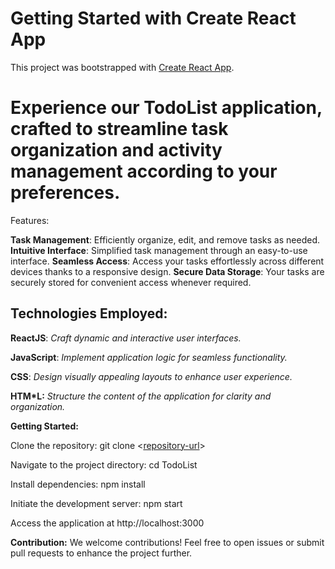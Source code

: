 # Getting Started with Create React App

This project was bootstrapped with [Create React App](https://github.com/facebook/create-react-app).

<h1>Experience our TodoList application, crafted to streamline task organization and activity management according to your preferences.
</h1> 
Features:

**Task Management**: Efficiently organize, edit, and remove tasks as needed.
**Intuitive Interface**: Simplified task management through an easy-to-use interface.
**Seamless Access**: Access your tasks effortlessly across different devices thanks to a responsive design.
**Secure Data Storage**: Your tasks are securely stored for convenient access whenever required.
<h2>Technologies Employed:</h2> 

**ReactJS**: *Craft dynamic and interactive user interfaces.*

**JavaScript**: *Implement application logic for seamless functionality.*

**CSS**: *Design visually appealing layouts to enhance user experience.*

**HTM*L:** *Structure the content of the application for clarity and organization.*


**Getting Started:**

Clone the repository: git clone <[repository-url](https://github.com/Haythem-13/weather-app)>

Navigate to the project directory: cd TodoList

Install dependencies: npm install

Initiate the development server: npm start

Access the application at http://localhost:3000


**Contribution:**
We welcome contributions! Feel free to open issues or submit pull requests to enhance the project further.


